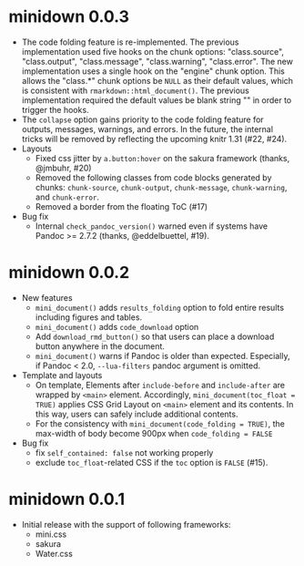 # minidown 0.0.3

* The code folding feature is re-implemented. The previous implementation used five hooks on the chunk options: "class.source", "class.output", "class.message", "class.warning", "class.error". The new implementation uses a single hook on the "engine" chunk option. This allows the "class.*" chunk options be `NULL` as their default values, which is consistent with `rmarkdown::html_document()`. The previous implementation required the default values be blank string "" in order to trigger the hooks.
* The `collapse` option gains priority to the code folding feature for outputs, messages, warnings, and errors. In the future, the internal tricks will be removed by reflecting the upcoming knitr 1.31 (#22, #24).
* Layouts
  * Fixed css jitter by `a.button:hover` on the sakura framework (thanks, @jmbuhr, #20)
  * Removed the following classes from code blocks generated by chunks: `chunk-source`, `chunk-output`, `chunk-message`, `chunk-warning`, and `chunk-error`.
  * Removed a border from the floating ToC (#17)
* Bug fix
  * Internal `check_pandoc_version()` warned even if systems have Pandoc >= 2.7.2 (thanks, @eddelbuettel, #19).

# minidown 0.0.2

* New features
  * `mini_document()` adds `results_folding` option to fold entire results including figures and tables.
  * `mini_document()` adds `code_download` option
  * Add `download_rmd_button()` so that users can place a download button anywhere
    in the document.
  * `mini_document()` warns if Pandoc is older than expected. Especially, if Pandoc < 2.0, `--lua-filters` pandoc argument is omitted.
* Template and layouts
  * On template, Elements after `include-before` and `include-after` are wrapped by `<main>`
    element. Accordingly, `mini_document(toc_float = TRUE)` applies CSS Grid Layout on `<main>` element and its contents. In this way, users can safely include additional contents.
  * For the consistency with `mini_document(code_folding = TRUE)`, the max-width of body become 900px when `code_folding = FALSE`
* Bug fix
  * fix `self_contained: false` not working properly
  * exclude `toc_float`-related CSS if the `toc` option is `FALSE` (#15).

# minidown 0.0.1

* Initial release with the support of following frameworks:
  * mini.css
  * sakura
  * Water.css
